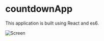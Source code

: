 # countdownApp

This application is built using React and es6.

![Screen](https://github.com/vale-c/countDownApp/blob/master/screen.png)
